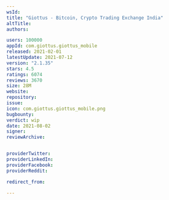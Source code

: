 ```yaml
---
wsId: 
title: "Giottus - Bitcoin, Crypto Trading Exchange India"
altTitle: 
authors:

users: 100000
appId: com.giottus.giottus_mobile
released: 2021-02-01
latestUpdate: 2021-07-12
version: "2.1.35"
stars: 4.5
ratings: 6074
reviews: 3670
size: 28M
website: 
repository: 
issue: 
icon: com.giottus.giottus_mobile.png
bugbounty: 
verdict: wip
date: 2021-08-02
signer: 
reviewArchive:


providerTwitter: 
providerLinkedIn: 
providerFacebook: 
providerReddit: 

redirect_from:

---
```



